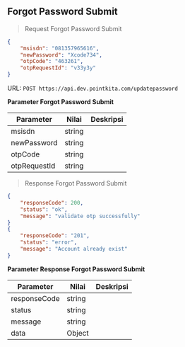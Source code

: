 ## Forgot Password Submit

> Request Forgot Password Submit

```json
{
    "msisdn": "081357965616",
    "newPassword": "Xcode734",
    "otpCode": "463261",
	"otpRequestId": "v33y3y"
}
```

URL: `POST https://api.dev.pointkita.com/updatepassword`

**Parameter Forgot Password Submit**

Parameter | Nilai | Deskripsi
----------|-------|-----------
msisdn | string | 
newPassword | string | 
otpCode | string | 
otpRequestId | string | 


> Response Forgot Password Submit

```json
{
    "responseCode": 200,
    "status": "ok",
    "message": "validate otp successfully"
}
{
    "responseCode": "201",
    "status": "error",
    "message": "Account already exist"
}
```

**Parameter Response Forgot Password Submit**

Parameter | Nilai | Deskripsi
----------|-------|-----------
responseCode| string |
status| string |
message| string | 
data| Object | 